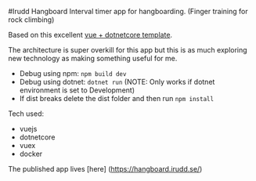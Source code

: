 #Irudd Hangboard
Interval timer app for hangboarding. (Finger training for rock climbing)

Based on this excellent [vue + dotnetcore template](https://github.com/MarkPieszak/aspnetcore-Vue-starter).

The architecture is super overkill for this app but this is as much exploring new technology as making something useful for me.

* Debug using npm: `npm build dev`
* Debug using dotnet: `dotnet run` (NOTE: Only works if dotnet environment is set to Development)
* If dist breaks delete the dist folder and then run `npm install`

Tech used:

* vuejs
* dotnetcore
* vuex
* docker

The published app lives [here] (https://hangboard.irudd.se/)